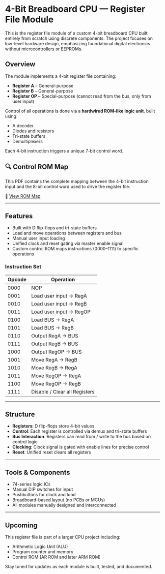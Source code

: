 # 4-Bit Breadboard CPU — Register File Module

This is the register file module of a custom 4-bit breadboard CPU built entirely from scratch using discrete components. The project focuses on low-level hardware design, emphasizing foundational digital electronics without microcontrollers or EEPROMs.

## Overview

The module implements a 4-bit register file containing:
- **Register A** – General-purpose
- **Register B** – General-purpose
- **Register OP** – Special-purpose (cannot read from the bus, only from user input)

Control of all operations is done via a **hardwired ROM-like logic unit**, built using:
- A decoder
- Diodes and resistors
- Tri-state buffers
- Demultiplexers

Each 4-bit instruction triggers a unique 7-bit control word.

## 🔍 Control ROM Map

This PDF contains the complete mapping between the 4-bit instruction input and the 8-bit control word used to drive the register file.

📄 [View ROM Map](./control_rom_map.pdf)

---

## Features

- Built with D flip-flops and tri-state buffers
- Load and move operations between registers and bus
- Manual user input loading
- Unified clock and reset gating via master enable signal
- Custom control ROM maps instructions (0000–1111) to specific operations

### Instruction Set

| Opcode | Operation                        |
|--------|----------------------------------|
| 0000   | NOP                              |
| 0001   | Load user input → RegA           |
| 0010   | Load user input → RegB           |
| 0011   | Load user input → RegOP          |
| 0100   | Load BUS → RegA                  |
| 0101   | Load BUS → RegB                  |
| 0110   | Output RegA → BUS                |
| 0111   | Output RegB → BUS                |
| 1000   | Output RegOP → BUS               |
| 1001   | Move RegA → RegB                 |
| 1010   | Move RegB → RegA                 |
| 1011   | Move RegOP → RegA                |
| 1100   | Move RegOP → RegB                |
| 1111   | Disable / Clear all Registers    |

---

## Structure

- **Registers**: D flip-flops store 4-bit values
- **Control**: Each register is controlled via demux and tri-state buffers
- **Bus Interaction**: Registers can read from / write to the bus based on control logic
- **Clocking**: Clock signal is gated with enable lines for precise control
- **Reset**: Unified reset clears all registers

---

## Tools & Components

- 74-series logic ICs
- Manual DIP switches for input
- Pushbuttons for clock and load
- Breadboard-based layout (no PCBs or MCUs)
- All modules manually designed and interconnected

---

## Upcoming

This register file is part of a larger CPU project including:
- Arithmetic Logic Unit (ALU)
- Program counter and memory
- Control ROM (AR ROM and later ARM ROM)

Stay tuned for updates as each module is built, tested, and documented.
